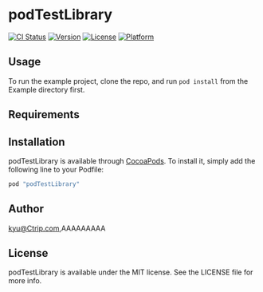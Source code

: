# podTestLibrary

[![CI Status](http://img.shields.io/travis/kyu@Ctrip.com/podTestLibrary.svg?style=flat)](https://travis-ci.org/kyu@Ctrip.com/podTestLibrary)
[![Version](https://img.shields.io/cocoapods/v/podTestLibrary.svg?style=flat)](http://cocoapods.org/pods/podTestLibrary)
[![License](https://img.shields.io/cocoapods/l/podTestLibrary.svg?style=flat)](http://cocoapods.org/pods/podTestLibrary)
[![Platform](https://img.shields.io/cocoapods/p/podTestLibrary.svg?style=flat)](http://cocoapods.org/pods/podTestLibrary)

## Usage

To run the example project, clone the repo, and run `pod install` from the Example directory first.

## Requirements

## Installation

podTestLibrary is available through [CocoaPods](http://cocoapods.org). To install
it, simply add the following line to your Podfile:

```ruby
pod "podTestLibrary"
```

## Author

kyu@Ctrip.com,AAAAAAAAA

## License

podTestLibrary is available under the MIT license. See the LICENSE file for more info.
